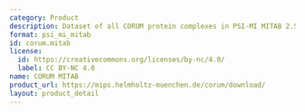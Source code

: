 ```yaml
---
category: Product
description: Dataset of all CORUM protein complexes in PSI-MI MITAB 2.5 format
format: psi_mi_mitab
id: corum.mitab
license:
  id: https://creativecommons.org/licenses/by-nc/4.0/
  label: CC BY-NC 4.0
name: CORUM MITAB
product_url: https://mips.helmholtz-muenchen.de/corum/download/
layout: product_detail
---
```

